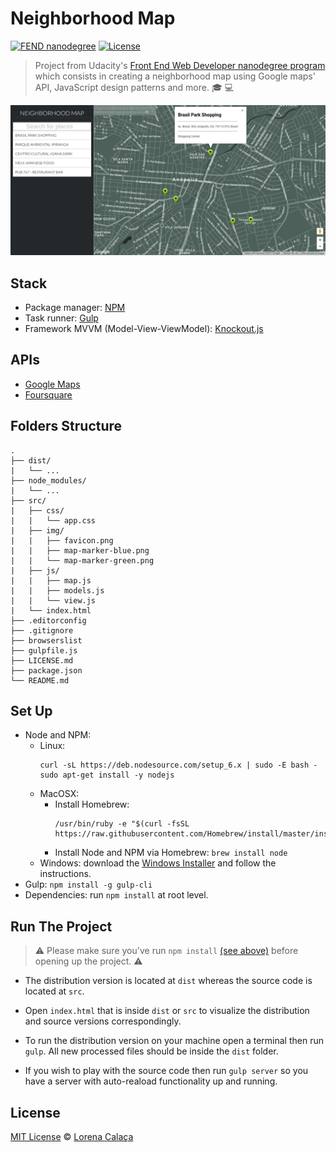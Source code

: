 # Neighborhood Map

[![FEND nanodegree](https://img.shields.io/badge/udacity-FEND-02b3e4.svg?style=flat-square)](https://udacity.com/course/front-end-web-developer-nanodegree--nd001/) [![License](https://img.shields.io/badge/license-MIT-02b3e4.svg?style=flat-square)](https://github.com/calaca/fend-neighborhood-map/blob/master/LICENSE.md)

> Project from Udacity's [Front End Web Developer nanodegree program](https://udacity.com/course/front-end-web-developer-nanodegree--nd001/) which consists in creating a neighborhood map using Google maps' API, JavaScript design patterns and more. :mortar_board: :computer:

![Desktop Demo](demo.png)

## Stack

- Package manager: [NPM](https://www.npmjs.com/)
- Task runner: [Gulp](http://gulpjs.com/)
- Framework MVVM (Model-View-ViewModel): [Knockout.js](http://knockoutjs.com/)

## APIs

- [Google Maps](https://developers.google.com/maps/documentation/)
- [Foursquare](https://developer.foursquare.com/)

## Folders Structure

```
.
├── dist/
|   └── ...
├── node_modules/
|   └── ...
├── src/
|   ├── css/
|   |   └── app.css
|   ├── img/
|   |   ├── favicon.png
|   |   ├── map-marker-blue.png
|   |   └── map-marker-green.png
|   ├── js/
|   |   ├── map.js
|   |   ├── models.js
|   |   └── view.js
|   └── index.html
├── .editorconfig
├── .gitignore
├── browserslist
├── gulpfile.js
├── LICENSE.md
├── package.json
└── README.md
```

## Set Up

- Node and NPM:
    - Linux:
        ```
        curl -sL https://deb.nodesource.com/setup_6.x | sudo -E bash -
        sudo apt-get install -y nodejs
        ```
    - MacOSX:
        - Install Homebrew:
            ```
            /usr/bin/ruby -e "$(curl -fsSL https://raw.githubusercontent.com/Homebrew/install/master/install)"
            ```
        - Install Node and NPM via Homebrew: `brew install node`
    - Windows: download the [Windows Installer](http://nodejs.org/#download) and follow the instructions.
- Gulp: `npm install -g gulp-cli`
- Dependencies: run `npm install` at root level.

## Run The Project

> :warning: Please make sure you've run `npm install` [(see above)](https://github.com/calaca/fend-neighborhood-map#set-up) before opening up the project. :warning:

- The distribution version is located at `dist` whereas the source code is located at `src`.

- Open `index.html` that is inside `dist` or `src` to visualize the distribution and source versions correspondingly.

- To run the distribution version on your machine open a terminal then run `gulp`. All new processed files should be inside the `dist` folder.

- If you wish to play with the source code then run `gulp server` so you have a server with auto-reaload functionality up and running.

## License

[MIT License](https://github.com/calaca/fend-neighborhood-map/blob/master/LICENSE.md) © [Lorena Calaça](http://calaca.github.io/)
